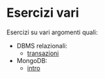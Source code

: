 # Esercizi vari

Esercizi su vari argomenti quali:

- DBMS relazionali:
    - [transazioni](/DBMSR/transactions)
- MongoDB:
    - [intro](/MongoDB/intro)

